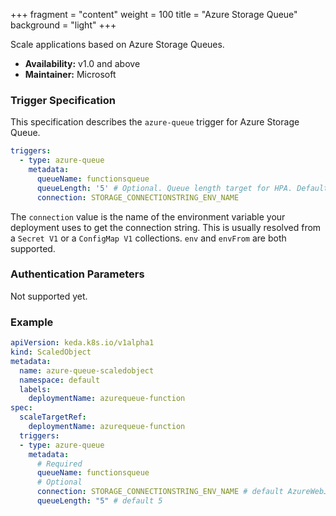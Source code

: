 +++
fragment = "content"
weight = 100
title = "Azure Storage Queue"
background = "light"
+++

Scale applications based on Azure Storage Queues.

* **Availability:** v1.0 and above
* **Maintainer:** Microsoft

<!--more-->

### Trigger Specification

This specification describes the `azure-queue` trigger for Azure Storage Queue.

```yaml
triggers:
  - type: azure-queue
    metadata:
      queueName: functionsqueue
      queueLength: '5' # Optional. Queue length target for HPA. Default: 5 messages
      connection: STORAGE_CONNECTIONSTRING_ENV_NAME
```

The `connection` value is the name of the environment variable your deployment uses to get the connection string. This is usually resolved from a `Secret V1` or a `ConfigMap V1` collections. `env` and `envFrom` are both supported.

### Authentication Parameters

Not supported yet.

### Example

```yaml
apiVersion: keda.k8s.io/v1alpha1
kind: ScaledObject
metadata:
  name: azure-queue-scaledobject
  namespace: default
  labels:
    deploymentName: azurequeue-function
spec:
  scaleTargetRef:
    deploymentName: azurequeue-function
  triggers:
  - type: azure-queue
    metadata:
      # Required
      queueName: functionsqueue
      # Optional
      connection: STORAGE_CONNECTIONSTRING_ENV_NAME # default AzureWebJobsStorage
      queueLength: "5" # default 5
```